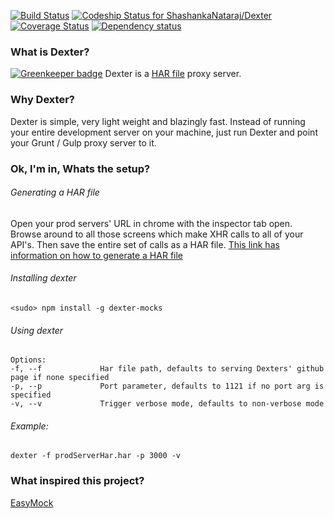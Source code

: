 [![Build Status](https://travis-ci.org/ShashankaNataraj/Dexter.svg?branch=master)](https://travis-ci.org/ShashankaNataraj/Dexter)
[ ![Codeship Status for ShashankaNataraj/Dexter](https://codeship.com/projects/9942d770-2e5d-0134-1ca8-56aade007c2e/status?branch=master)](https://codeship.com/projects/163690)
[![Coverage Status](https://coveralls.io/repos/github/ShashankaNataraj/Dexter/badge.svg?branch=master)](https://coveralls.io/github/ShashankaNataraj/Dexter?branch=master)
[![Dependency status](https://david-dm.org/shashankanataraj/Dexter/status.png)](https://david-dm.org/cfogelberg/grunt-set-app-mode#info=dependencies&view=table)

### What is Dexter?

[![Greenkeeper badge](https://badges.greenkeeper.io/ShashankaNataraj/Dexter.svg)](https://greenkeeper.io/)
Dexter is a [HAR file](https://www.maxcdn.com/one/visual-glossary/har-file/) proxy server.

### Why Dexter?
Dexter is simple, very light weight and blazingly fast. Instead of running your entire development server on your machine, just run Dexter and point your Grunt / Gulp proxy server to it.

### Ok, I'm in, Whats the setup?
###### Generating a HAR file
Open your prod servers' URL in chrome with the inspector tab open. Browse around to all those screens which make XHR calls to all of your API's. Then save the entire set of calls as a HAR file. [This link has information on how to generate a HAR file](https://confluence.atlassian.com/kb/generating-har-files-and-analysing-web-requests-720420612.html)

###### Installing dexter

    <sudo> npm install -g dexter-mocks
    
###### Using dexter

    Options:
    -f, --f             Har file path, defaults to serving Dexters' github page if none specified
    -p, --p             Port parameter, defaults to 1121 if no port arg is specified
    -v, --v             Trigger verbose mode, defaults to non-verbose mode
    
###### Example:
    dexter -f prodServerHar.har -p 3000 -v

### What inspired this project?
[EasyMock](https://github.com/CyberAgent/node-easymock)